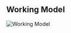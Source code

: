 ## Working Model
![Working Model](https://github.com/abhinav629/SAU-Feb-Batch-2/blob/main/Spring%20MVC%20-%20Afternoon/Working%20Model.gif)
